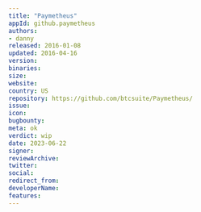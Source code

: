 ```yaml
---
title: "Paymetheus" 
appId: github.paymetheus
authors:
- danny
released: 2016-01-08
updated: 2016-04-16
version:
binaries: 
size: 
website: 
country: US
repository: https://github.com/btcsuite/Paymetheus/
issue: 
icon: 
bugbounty: 
meta: ok
verdict: wip 
date: 2023-06-22
signer: 
reviewArchive: 
twitter: 
social:
redirect_from:
developerName: 
features:
--- 
```

